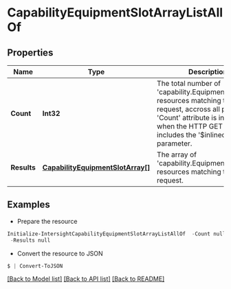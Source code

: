 # CapabilityEquipmentSlotArrayListAllOf
## Properties

Name | Type | Description | Notes
------------ | ------------- | ------------- | -------------
**Count** | **Int32** | The total number of &#39;capability.EquipmentSlotArray&#39; resources matching the request, accross all pages. The &#39;Count&#39; attribute is included when the HTTP GET request includes the &#39;$inlinecount&#39; parameter. | [optional] 
**Results** | [**CapabilityEquipmentSlotArray[]**](CapabilityEquipmentSlotArray.md) | The array of &#39;capability.EquipmentSlotArray&#39; resources matching the request. | [optional] 

## Examples

- Prepare the resource
```powershell
Initialize-IntersightCapabilityEquipmentSlotArrayListAllOf  -Count null `
 -Results null
```

- Convert the resource to JSON
```powershell
$ | Convert-ToJSON
```

[[Back to Model list]](../README.md#documentation-for-models) [[Back to API list]](../README.md#documentation-for-api-endpoints) [[Back to README]](../README.md)

